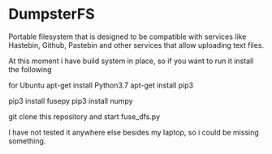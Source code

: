 # DumpsterFS


Portable filesystem that is designed to be compatible with services like Hastebin, Github, Pastebin and other services that allow uploading text files. 

At this moment i have build system in place, so if you want to run it install the following 

for Ubuntu
apt-get install Python3.7 
apt-get install pip3

pip3 install fusepy
pip3 install numpy 

git clone this repository and start fuse_dfs.py 

I have not tested it anywhere else besides my laptop, so i could be missing something. 

